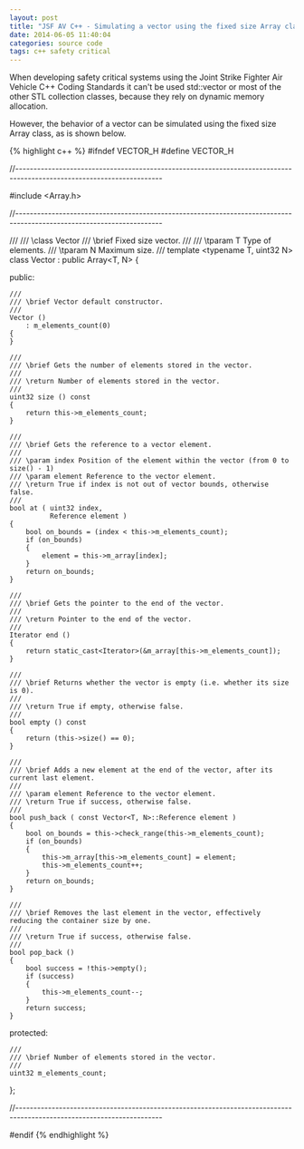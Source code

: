 ```yaml
---
layout: post
title: "JSF AV C++ - Simulating a vector using the fixed size Array class"
date: 2014-06-05 11:40:04
categories: source code
tags: c++ safety critical
---
```


When developing safety critical systems using the Joint Strike Fighter Air Vehicle C++ Coding Standards it can't be used std::vector or most of the other STL collection classes, because they rely on dynamic memory allocation.

However, the behavior of a vector can be simulated using the fixed size Array class, as is shown below.

{% highlight c++ %}
#ifndef VECTOR_H
#define VECTOR_H

//----------------------------------------------------------------------------------------------------------------------

#include <Array.h>

//----------------------------------------------------------------------------------------------------------------------

///
/// \class Vector
/// \brief Fixed size vector.
///
/// \tparam T Type of elements.
/// \tparam N Maximum size.
///
template <typename T, uint32 N>
class Vector
    : public Array<T, N>
{

public:

    ///
    /// \brief Vector default constructor.
    ///
    Vector ()
        : m_elements_count(0)
    {
    }

    ///
    /// \brief Gets the number of elements stored in the vector.
    ///
    /// \return Number of elements stored in the vector.
    ///
    uint32 size () const
    {
        return this->m_elements_count;
    }

    ///
    /// \brief Gets the reference to a vector element.
    ///
    /// \param index Position of the element within the vector (from 0 to size() - 1)
    /// \param element Reference to the vector element.
    /// \return True if index is not out of vector bounds, otherwise false.
    ///
    bool at ( uint32 index,
              Reference element )
    {
        bool on_bounds = (index < this->m_elements_count);
        if (on_bounds)
        {
            element = this->m_array[index];
        }
        return on_bounds;
    }

    ///
    /// \brief Gets the pointer to the end of the vector.
    ///
    /// \return Pointer to the end of the vector.
    ///
    Iterator end ()
    {
        return static_cast<Iterator>(&m_array[this->m_elements_count]);
    }

    ///
    /// \brief Returns whether the vector is empty (i.e. whether its size is 0).
    ///
    /// \return True if empty, otherwise false.
    ///
    bool empty () const
    {
        return (this->size() == 0);
    }

    ///
    /// \brief Adds a new element at the end of the vector, after its current last element.
    ///
    /// \param element Reference to the vector element.
    /// \return True if success, otherwise false.
    ///
    bool push_back ( const Vector<T, N>::Reference element )
    {
        bool on_bounds = this->check_range(this->m_elements_count);
        if (on_bounds)
        {
            this->m_array[this->m_elements_count] = element;
            this->m_elements_count++;
        }
        return on_bounds;
    }

    ///
    /// \brief Removes the last element in the vector, effectively reducing the container size by one.
    ///
    /// \return True if success, otherwise false.
    ///
    bool pop_back ()
    {
        bool success = !this->empty();
        if (success)
        {
            this->m_elements_count--;
        }
        return success;
    }

protected:

    ///
    /// \brief Number of elements stored in the vector.
    ///
    uint32 m_elements_count;

};

//----------------------------------------------------------------------------------------------------------------------

#endif
{% endhighlight %}
